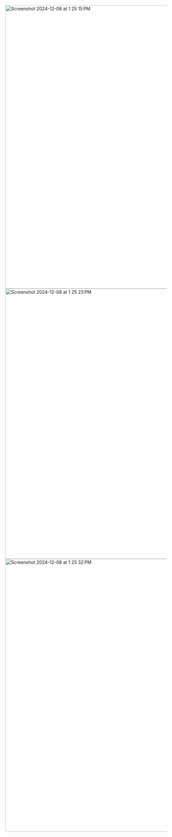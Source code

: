 <img width="884" alt="Screenshot 2024-12-08 at 1 25 15 PM" src="https://github.com/user-attachments/assets/fb4ad84a-7a2b-419d-aa2a-823e79af716c">

<img width="843" alt="Screenshot 2024-12-08 at 1 25 23 PM" src="https://github.com/user-attachments/assets/554b4b94-e372-4abd-bb6b-4c1171f65482">

<img width="851" alt="Screenshot 2024-12-08 at 1 25 32 PM" src="https://github.com/user-attachments/assets/b6aa1710-8391-46a5-9413-148224561c23">
